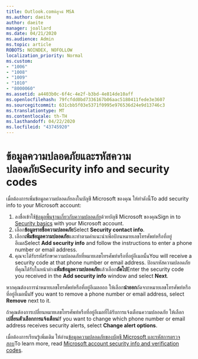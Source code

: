 ```yaml
---
title: Outlook.comพิสูจน์ MSA
ms.author: daeite
author: daeite
manager: joallard
ms.date: 04/21/2020
ms.audience: Admin
ms.topic: article
ROBOTS: NOINDEX, NOFOLLOW
localization_priority: Normal
ms.custom:
- "1006"
- "1008"
- "1009"
- "1010"
- "8000060"
ms.assetid: a4403b0c-6f4c-4e2f-b3bd-4e814de10aff
ms.openlocfilehash: 79fcfdd0bd7336167b06aac5180411fede3e3607
ms.sourcegitcommit: 631cbb5f03e5371f0995e976536d24e9d13746c3
ms.translationtype: MT
ms.contentlocale: th-TH
ms.lasthandoff: 04/22/2020
ms.locfileid: "43745920"
---
```

# <a name="security-info-and-security-codes"></a><span data-ttu-id="f2d70-102">ข้อมูลความปลอดภัยและรหัสความปลอดภัย</span><span class="sxs-lookup"><span data-stu-id="f2d70-102">Security info and security codes</span></span>

<span data-ttu-id="f2d70-103">เมื่อต้องการเพิ่มข้อมูลความปลอดภัยลงในบัญชี Microsoft ของคุณ ให้ทําดังนี้</span><span class="sxs-lookup"><span data-stu-id="f2d70-103">To add security info to your Microsoft account:</span></span>

1. <span data-ttu-id="f2d70-104">ลงชื่อเข้าใช้[ข้อมูลพื้นฐานเกี่ยวกับความปลอดภัย](https://account.microsoft.com/security)ด้วยบัญชี Microsoft ของคุณ</span><span class="sxs-lookup"><span data-stu-id="f2d70-104">Sign in to [Security basics](https://account.microsoft.com/security) with your Microsoft account.</span></span>
1. <span data-ttu-id="f2d70-105">เลือก**ข้อมูลรายชื่อความปลอดภัย**</span><span class="sxs-lookup"><span data-stu-id="f2d70-105">Select **Security contact info**.</span></span>
1. <span data-ttu-id="f2d70-106">เลือก**เพิ่มข้อมูลความปลอดภัย**และทําตามคําแนะนําเพื่อป้อนหมายเลขโทรศัพท์หรือที่อยู่อีเมล</span><span class="sxs-lookup"><span data-stu-id="f2d70-106">Select **Add security info** and follow the instructions to enter a phone number or email address.</span></span>
1. <span data-ttu-id="f2d70-107">คุณจะได้รับรหัสรักษาความปลอดภัยที่หมายเลขโทรศัพท์หรือที่อยู่อีเมลนั้น</span><span class="sxs-lookup"><span data-stu-id="f2d70-107">You will receive a security code at that phone number or email address.</span></span> <span data-ttu-id="f2d70-108">ป้อนรหัสความปลอดภัยที่คุณได้รับในหน้าต่าง**เพิ่มข้อมูลความปลอดภัย**แล้วเลือก**ถัดไป**</span><span class="sxs-lookup"><span data-stu-id="f2d70-108">Enter the security code you received in the **Add security info** window and select **Next**.</span></span>

<span data-ttu-id="f2d70-109">หากคุณต้องการนําหมายเลขโทรศัพท์หรือที่อยู่อีเมลออก ให้เลือก**นําออก**ถัดจากหมายเลขโทรศัพท์หรือที่อยู่อีเมลนั้น</span><span class="sxs-lookup"><span data-stu-id="f2d70-109">If you want to remove a phone number or email address, select **Remove** next to it.</span></span>

<span data-ttu-id="f2d70-110">ถ้าคุณต้องการเปลี่ยนหมายเลขโทรศัพท์หรือที่อยู่อีเมลที่ได้รับการแจ้งเตือนความปลอดภัย ให้เลือก**เปลี่ยนตัวเลือกการแจ้งเตือน**</span><span class="sxs-lookup"><span data-stu-id="f2d70-110">If you want to change which phone number or email address receives security alerts, select **Change alert options**.</span></span>

<span data-ttu-id="f2d70-111">เมื่อต้องการเรียนรู้เพิ่มเติม ให้อ่าน[ข้อมูลความปลอดภัยของบัญชี Microsoft และรหัสการตรวจสอบ](https://support.microsoft.com/help/12428/)</span><span class="sxs-lookup"><span data-stu-id="f2d70-111">To learn more, read [Microsoft account security info and verification codes](https://support.microsoft.com/help/12428/).</span></span>